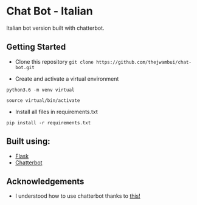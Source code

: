 # Chat Bot - Italian

Italian bot version built with chatterbot.

## Getting Started

* Clone this repository
``` git clone https://github.com/thejwambui/chat-bot.git ```
 
 * Create and activate a virtual environment

 ``` python3.6 -m venv virtual ```

 ``` source virtual/bin/activate ```

 * Install all files in requirements.txt

 ``` pip install -r requirements.txt ```

## Built using:
* <a href="">Flask</a>
* <a href="">Chatterbot</a>

## Acknowledgements
* I understood how to use chatterbot thanks to <a href="https://github.com/chamkank/flask-chatterbot">this!</a>
